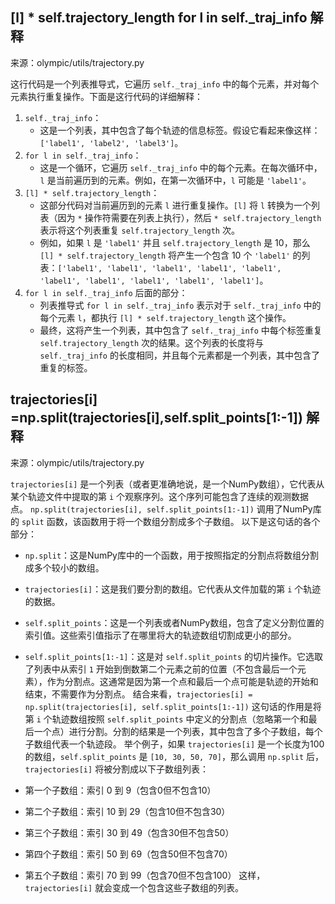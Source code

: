 

## [l] * self.trajectory_length for l in self._traj_info 解释

来源：olympic/utils/trajectory.py



这行代码是一个列表推导式，它遍历 `self._traj_info` 中的每个元素，并对每个元素执行重复操作。下面是这行代码的详细解释：

1. `self._traj_info`：
   - 这是一个列表，其中包含了每个轨迹的信息标签。假设它看起来像这样：`['label1', 'label2', 'label3']`。
2. `for l in self._traj_info`：
   - 这是一个循环，它遍历 `self._traj_info` 中的每个元素。在每次循环中，`l` 是当前遍历到的元素。例如，在第一次循环中，`l` 可能是 `'label1'`。
3. `[l] * self.trajectory_length`：
   - 这部分代码对当前遍历到的元素 `l` 进行重复操作。`[l]` 将 `l` 转换为一个列表（因为 `*` 操作符需要在列表上执行），然后 `* self.trajectory_length` 表示将这个列表重复 `self.trajectory_length` 次。
   - 例如，如果 `l` 是 `'label1'` 并且 `self.trajectory_length` 是 10，那么 `[l] * self.trajectory_length` 将产生一个包含 10 个 `'label1'` 的列表：`['label1', 'label1', 'label1', 'label1', 'label1', 'label1', 'label1', 'label1', 'label1', 'label1']`。
4. `for l in self._traj_info` 后面的部分：
   - 列表推导式 `for l in self._traj_info` 表示对于 `self._traj_info` 中的每个元素 `l`，都执行 `[l] * self.trajectory_length` 这个操作。
   - 最终，这将产生一个列表，其中包含了 `self._traj_info` 中每个标签重复 `self.trajectory_length` 次的结果。这个列表的长度将与 `self._traj_info` 的长度相同，并且每个元素都是一个列表，其中包含了重复的标签。



##  trajectories[i] =np.split(trajectories[i],self.split_points[1:-1]) 解释

来源：olympic/utils/trajectory.py


`trajectories[i]` 是一个列表（或者更准确地说，是一个NumPy数组），它代表从某个轨迹文件中提取的第 `i` 个观察序列。这个序列可能包含了连续的观测数据点。
`np.split(trajectories[i], self.split_points[1:-1])` 调用了NumPy库的 `split` 函数，该函数用于将一个数组分割成多个子数组。
以下是这句话的各个部分：
- `np.split`：这是NumPy库中的一个函数，用于按照指定的分割点将数组分割成多个较小的数组。
  
- `trajectories[i]`：这是我们要分割的数组。它代表从文件加载的第 `i` 个轨迹的数据。
  
- `self.split_points`：这是一个列表或者NumPy数组，包含了定义分割位置的索引值。这些索引值指示了在哪里将大的轨迹数组切割成更小的部分。
- `self.split_points[1:-1]`：这是对 `self.split_points` 的切片操作。它选取了列表中从索引 `1` 开始到倒数第二个元素之前的位置（不包含最后一个元素），作为分割点。这通常是因为第一个点和最后一个点可能是轨迹的开始和结束，不需要作为分割点。
结合来看，`trajectories[i] = np.split(trajectories[i], self.split_points[1:-1])` 这句话的作用是将第 `i` 个轨迹数组按照 `self.split_points` 中定义的分割点（忽略第一个和最后一个点）进行分割。分割的结果是一个列表，其中包含了多个子数组，每个子数组代表一个轨迹段。
举个例子，如果 `trajectories[i]` 是一个长度为100的数组，`self.split_points` 是 `[10, 30, 50, 70]`，那么调用 `np.split` 后，`trajectories[i]` 将被分割成以下子数组列表：
- 第一个子数组：索引 0 到 9（包含0但不包含10）
- 第二个子数组：索引 10 到 29（包含10但不包含30）
- 第三个子数组：索引 30 到 49（包含30但不包含50）
- 第四个子数组：索引 50 到 69（包含50但不包含70）
- 第五个子数组：索引 70 到 99（包含70但不包含100）
这样，`trajectories[i]` 就会变成一个包含这些子数组的列表。























